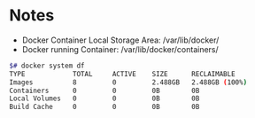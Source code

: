 # Notes

- Docker Container Local Storage Area: /var/lib/docker/
- Docker running Container: /var/lib/docker/containers/

```bash
$# docker system df
TYPE            TOTAL     ACTIVE    SIZE      RECLAIMABLE
Images          8         0         2.488GB   2.488GB (100%)
Containers      0         0         0B        0B
Local Volumes   0         0         0B        0B
Build Cache     0         0         0B        0B
```